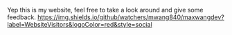 Yep this is my website, feel free to take a look around and give some feedback.
https://img.shields.io/github/watchers/mwang840/maxwangdev?label=WebsiteVisitors&logoColor=red&style=social
